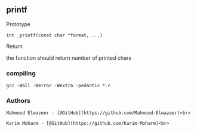 ## printf
Prototype

	int _printf(const char *format, ...)

Return

the function should return number of printed chars

### compiling
    gcc -Wall -Werror -Wextra -pedantic *.c


### Authors
    Mahmoud Elwazeer - [@GitHub](https://github.com/Mahmoud-Elwazeer)<br>

    Karim Moharm - [@GitHub](https://github.com/Karim-Moharm)<br>
